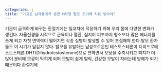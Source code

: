 ```yaml
---
categories: j
title: "기고문 남자들에게 흔한 M자형 탈모 조기에 치료 받아야"
---
```

기온이 급격하게 바뀌는 환절기에는 일교차에 적응하기 위해 우리 몸에 다양한 변화가 생긴다. 자율신경을 시작으로 근육이나 혈관, 심지어 피부까지 평소보다 많은 에너지를 쓰게 되고 자칫 면역력이 떨어지면 각종 질병이 발생할 수 있어 조심해야 한다.탈모 환자들도 이 시기가 달갑지 않다. 탈모를 유발하는 남성호르몬인 테스토스테론이 디히드로테스토스테론 DHT(Dihydrotestosterone)으로 변하면서 모낭을 수축시키고 피지가 더 많이 분비돼 모공이 막히게 되며 모발이 쉽게 탈락, 건강한 모발이 자라는데 방해가 되기 때문이다.환절기에